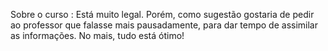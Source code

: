 Sobre o curso :
Está muito legal. Porém, como sugestão gostaria de pedir ao professor que falasse mais pausadamente, para dar tempo de assimilar as informações. No mais, tudo está ótimo!
